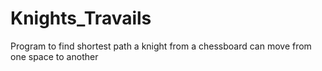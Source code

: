 # Knights_Travails
Program to find shortest path a knight from a chessboard can move from one space to another